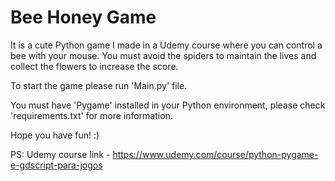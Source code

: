 # Bee Honey Game

It is a cute Python game I made in a Udemy course where you can control a bee with your mouse.
You must avoid the spiders to maintain the lives and collect the flowers to increase the score.

To start the game please run 'Main.py' file. 

You must have 'Pygame' installed in your Python environment, please check 'requirements.txt' for more information.

Hope you have fun! :)

PS: Udemy course link - https://www.udemy.com/course/python-pygame-e-gdscript-para-jogos
